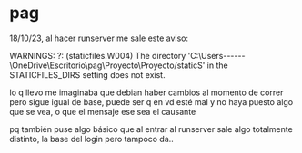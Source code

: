# pag

18/10/23, al hacer runserver me sale este aviso:

WARNINGS:
?: (staticfiles.W004) The directory 'C:\Users\------\OneDrive\Escritorio\pag\Proyecto\Proyecto/staticS' in the STATICFILES_DIRS setting does not exist.


lo q llevo me imaginaba que debian haber cambios al momento de correr pero sigue igual de base, puede ser q en vd esté mal y no haya puesto algo que se vea, o que el mensaje ese sea el causante

pq también puse algo básico que al entrar al runserver sale algo totalmente distinto, la base del login pero tampoco da..

